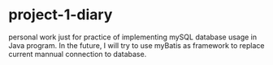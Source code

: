 # project-1-diary
  personal work just for practice of implementing mySQL database usage in Java program. 
  In the future, I will try to use myBatis as framework to replace current mannual connection to database.
#
